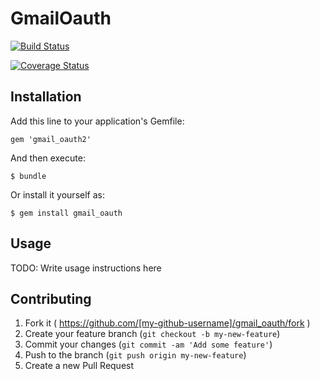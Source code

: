# GmailOauth

[![Build Status](https://travis-ci.org/karthik-mallavarapu/gmail_oauth.svg?branch=master)](https://travis-ci.org/karthik-mallavarapu/gmail_oauth)

[![Coverage Status](https://coveralls.io/repos/karthik-mallavarapu/gmail_oauth/badge.svg?branch=master&service=github)](https://coveralls.io/github/karthik-mallavarapu/gmail_oauth?branch=master)

## Installation

Add this line to your application's Gemfile:

    gem 'gmail_oauth2'

And then execute:

    $ bundle

Or install it yourself as:

    $ gem install gmail_oauth

## Usage

TODO: Write usage instructions here

## Contributing

1. Fork it ( https://github.com/[my-github-username]/gmail_oauth/fork )
2. Create your feature branch (`git checkout -b my-new-feature`)
3. Commit your changes (`git commit -am 'Add some feature'`)
4. Push to the branch (`git push origin my-new-feature`)
5. Create a new Pull Request
